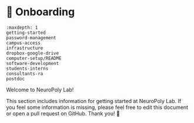 # <span>👋</span> Onboarding

```{toctree}
:maxdepth: 1
getting-started
password-management
campus-access
infrastructure
dropbox-google-drive
computer-setup/README
software-development
students-interns
consultants-ra
postdoc
```

Welcome to NeuroPoly Lab!

This section includes information for getting started at NeuroPoly Lab. If you feel some information is missing, please feel free to edit this document or open a pull request on GitHub. Thank you! 🙏

